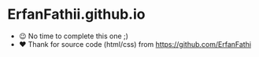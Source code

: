 # ErfanFathii.github.io
- :wink: No time to complete this one ;)
- :heart: Thank for source code (html/css) from https://github.com/ErfanFathi
